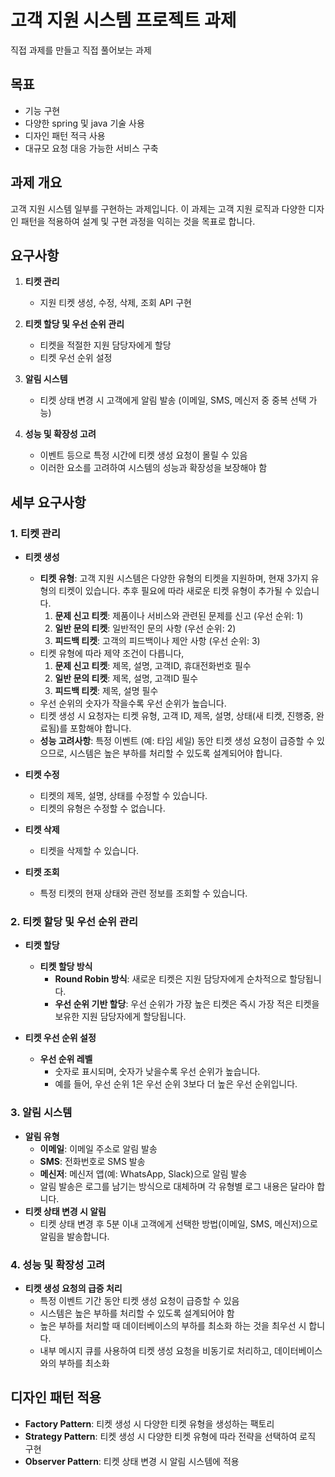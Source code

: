 # 고객 지원 시스템 프로젝트 과제
직접 과제를 만들고 직접 풀어보는 과제

## 목표
- 기능 구현
- 다양한 spring 및 java 기술 사용
- 디자인 패턴 적극 사용
- 대규모 요청 대응 가능한 서비스 구축

## 과제 개요
고객 지원 시스템 일부를 구현하는 과제입니다.
이 과제는 고객 지원 로직과 다양한 디자인 패턴을 적용하여 설계 및 구현 과정을 익히는 것을 목표로 합니다.

## 요구사항

1. **티켓 관리**
    - 지원 티켓 생성, 수정, 삭제, 조회 API 구현

2. **티켓 할당 및 우선 순위 관리**
    - 티켓을 적절한 지원 담당자에게 할당
    - 티켓 우선 순위 설정

3. **알림 시스템**
    - 티켓 상태 변경 시 고객에게 알림 발송 (이메일, SMS, 메신저 중 중복 선택 가능)

4. **성능 및 확장성 고려**
    - 이벤트 등으로 특정 시간에 티켓 생성 요청이 몰릴 수 있음
    - 이러한 요소를 고려하여 시스템의 성능과 확장성을 보장해야 함

## 세부 요구사항

### 1. 티켓 관리

- **티켓 생성**
    - **티켓 유형**: 고객 지원 시스템은 다양한 유형의 티켓을 지원하며, 현재 3가지 유형의 티켓이 있습니다. 추후 필요에 따라 새로운 티켓 유형이 추가될 수 있습니다.
        1. **문제 신고 티켓**: 제품이나 서비스와 관련된 문제를 신고 (우선 순위: 1)
        2. **일반 문의 티켓**: 일반적인 문의 사항 (우선 순위: 2)
        3. **피드백 티켓**: 고객의 피드백이나 제안 사항 (우선 순위: 3)
    - 티켓 유형에 따라 제약 조건이 다릅니다,
        1. **문제 신고 티켓**: 제목, 설명, 고객ID, 휴대전화번호 필수
        2. **일반 문의 티켓**: 제목, 설명, 고객ID 필수
        3. **피드백 티켓**: 제목, 설명 필수
    - 우선 순위의 숫자가 작을수록 우선 순위가 높습니다.
    - 티켓 생성 시 요청자는 티켓 유형, 고객 ID, 제목, 설명, 상태(새 티켓, 진행중, 완료됨)를 포함해야 합니다.
    - **성능 고려사항**: 특정 이벤트 (예: 타임 세일) 동안 티켓 생성 요청이 급증할 수 있으므로, 시스템은 높은 부하를 처리할 수 있도록 설계되어야 합니다.

- **티켓 수정**
    - 티켓의 제목, 설명, 상태를 수정할 수 있습니다.
    - 티켓의 유형은 수정할 수 없습니다.

- **티켓 삭제**
    - 티켓을 삭제할 수 있습니다.

- **티켓 조회**
    - 특정 티켓의 현재 상태와 관련 정보를 조회할 수 있습니다.

### 2. 티켓 할당 및 우선 순위 관리

- **티켓 할당**
    - **티켓 할당 방식**
        - **Round Robin 방식**: 새로운 티켓은 지원 담당자에게 순차적으로 할당됩니다.
        - **우선 순위 기반 할당**: 우선 순위가 가장 높은 티켓은 즉시 가장 적은 티켓을 보유한 지원 담당자에게 할당됩니다.

- **티켓 우선 순위 설정**
    - **우선 순위 레벨**
        - 숫자로 표시되며, 숫자가 낮을수록 우선 순위가 높습니다.
        - 예를 들어, 우선 순위 1은 우선 순위 3보다 더 높은 우선 순위입니다.

### 3. 알림 시스템

- **알림 유형**
    - **이메일**: 이메일 주소로 알림 발송
    - **SMS**: 전화번호로 SMS 발송
    - **메신저**: 메신저 앱(예: WhatsApp, Slack)으로 알림 발송
    - 알림 발송은 로그를 남기는 방식으로 대체하며 각 유형별 로그 내용은 달라야 합니다.
- **티켓 상태 변경 시 알림**
    - 티켓 상태 변경 후 5분 이내 고객에게 선택한 방법(이메일, SMS, 메신저)으로 알림을 발송합니다.

### 4. 성능 및 확장성 고려

- **티켓 생성 요청의 급증 처리**
    - 특정 이벤트 기간 동안 티켓 생성 요청이 급증할 수 있음
    - 시스템은 높은 부하를 처리할 수 있도록 설계되어야 함
    - 높은 부하를 처리할 때 데이터베이스의 부하를 최소화 하는 것을 최우선 시 합니다.
    - 내부 메시지 큐를 사용하여 티켓 생성 요청을 비동기로 처리하고, 데이터베이스와의 부하를 최소화

## 디자인 패턴 적용

- **Factory Pattern**: 티켓 생성 시 다양한 티켓 유형을 생성하는 팩토리
- **Strategy Pattern**: 티켓 생성 시 다양한 티켓 유형에 따라 전략을 선택하여 로직 구현
- **Observer Pattern**: 티켓 상태 변경 시 알림 시스템에 적용

